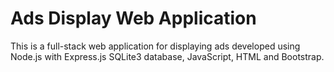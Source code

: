 # Ads Display Web Application
This is a full-stack web application for displaying ads developed using Node.js with Express.js
SQLite3 database, JavaScript, HTML and Bootstrap.